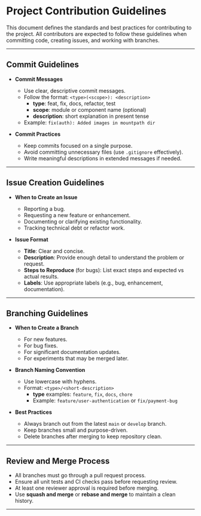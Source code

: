 # Project Contribution Guidelines

This document defines the standards and best practices for contributing to the project. All contributors are expected to follow these guidelines when committing code, creating issues, and working with branches.

---

## Commit Guidelines

- **Commit Messages**
  - Use clear, descriptive commit messages.
  - Follow the format: `<type>(<scope>): <description>`
    - **type**: feat, fix, docs, refactor, test
    - **scope**: module or component name (optional)
    - **description**: short explanation in present tense
  - Example: `fix(auth): Added images in mountpath dir`

- **Commit Practices**
  - Keep commits focused on a single purpose.
  - Avoid committing unnecessary files (use `.gitignore` effectively).
  - Write meaningful descriptions in extended messages if needed.

---

## Issue Creation Guidelines

- **When to Create an Issue**
  - Reporting a bug.
  - Requesting a new feature or enhancement.
  - Documenting or clarifying existing functionality.
  - Tracking technical debt or refactor work.

- **Issue Format**
  - **Title**: Clear and concise.
  - **Description**: Provide enough detail to understand the problem or request.
  - **Steps to Reproduce** (for bugs): List exact steps and expected vs actual results.
  - **Labels**: Use appropriate labels (e.g., bug, enhancement, documentation).

---

## Branching Guidelines

- **When to Create a Branch**
  - For new features.
  - For bug fixes.
  - For significant documentation updates.
  - For experiments that may be merged later.

- **Branch Naming Convention**
  - Use lowercase with hyphens.
  - Format: `<type>/<short-description>`
    - **type** examples: `feature`, `fix`, `docs`, `chore`
    - Example: `feature/user-authentication` or `fix/payment-bug`

- **Best Practices**
  - Always branch out from the latest `main` or `develop` branch.
  - Keep branches small and purpose-driven.
  - Delete branches after merging to keep repository clean.

---

## Review and Merge Process

- All branches must go through a pull request process.
- Ensure all unit tests and CI checks pass before requesting review.
- At least one reviewer approval is required before merging.
- Use **squash and merge** or **rebase and merge** to maintain a clean history.

---
